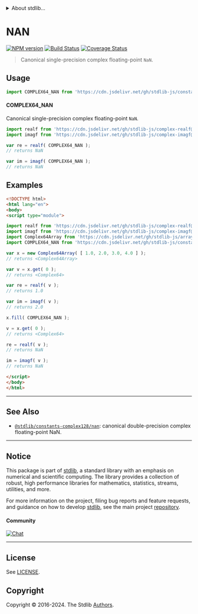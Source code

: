 <!--

@license Apache-2.0

Copyright (c) 2024 The Stdlib Authors.

Licensed under the Apache License, Version 2.0 (the "License");
you may not use this file except in compliance with the License.
You may obtain a copy of the License at

   http://www.apache.org/licenses/LICENSE-2.0

Unless required by applicable law or agreed to in writing, software
distributed under the License is distributed on an "AS IS" BASIS,
WITHOUT WARRANTIES OR CONDITIONS OF ANY KIND, either express or implied.
See the License for the specific language governing permissions and
limitations under the License.

-->


<details>
  <summary>
    About stdlib...
  </summary>
  <p>We believe in a future in which the web is a preferred environment for numerical computation. To help realize this future, we've built stdlib. stdlib is a standard library, with an emphasis on numerical and scientific computation, written in JavaScript (and C) for execution in browsers and in Node.js.</p>
  <p>The library is fully decomposable, being architected in such a way that you can swap out and mix and match APIs and functionality to cater to your exact preferences and use cases.</p>
  <p>When you use stdlib, you can be absolutely certain that you are using the most thorough, rigorous, well-written, studied, documented, tested, measured, and high-quality code out there.</p>
  <p>To join us in bringing numerical computing to the web, get started by checking us out on <a href="https://github.com/stdlib-js/stdlib">GitHub</a>, and please consider <a href="https://opencollective.com/stdlib">financially supporting stdlib</a>. We greatly appreciate your continued support!</p>
</details>

# NAN

[![NPM version][npm-image]][npm-url] [![Build Status][test-image]][test-url] [![Coverage Status][coverage-image]][coverage-url] <!-- [![dependencies][dependencies-image]][dependencies-url] -->

> Canonical single-precision complex floating-point `NaN`.



<section class="usage">

## Usage

```javascript
import COMPLEX64_NAN from 'https://cdn.jsdelivr.net/gh/stdlib-js/constants-complex64-nan@esm/index.mjs';
```

#### COMPLEX64_NAN

Canonical single-precision complex floating-point `NaN`.

```javascript
import realf from 'https://cdn.jsdelivr.net/gh/stdlib-js/complex-realf@esm/index.mjs';
import imagf from 'https://cdn.jsdelivr.net/gh/stdlib-js/complex-imagf@esm/index.mjs';

var re = realf( COMPLEX64_NAN );
// returns NaN

var im = imagf( COMPLEX64_NAN );
// returns NaN
```

</section>

<!-- /.usage -->

<section class="examples">

## Examples

<!-- eslint no-undef: "error" -->

```html
<!DOCTYPE html>
<html lang="en">
<body>
<script type="module">

import realf from 'https://cdn.jsdelivr.net/gh/stdlib-js/complex-realf@esm/index.mjs';
import imagf from 'https://cdn.jsdelivr.net/gh/stdlib-js/complex-imagf@esm/index.mjs';
import Complex64Array from 'https://cdn.jsdelivr.net/gh/stdlib-js/array-complex64@esm/index.mjs';
import COMPLEX64_NAN from 'https://cdn.jsdelivr.net/gh/stdlib-js/constants-complex64-nan@esm/index.mjs';

var x = new Complex64Array( [ 1.0, 2.0, 3.0, 4.0 ] );
// returns <Complex64Array>

var v = x.get( 0 );
// returns <Complex64>

var re = realf( v );
// returns 1.0

var im = imagf( v );
// returns 2.0

x.fill( COMPLEX64_NAN );

v = x.get( 0 );
// returns <Complex64>

re = realf( v );
// returns NaN

im = imagf( v );
// returns NaN

</script>
</body>
</html>
```

</section>

<!-- /.examples -->

<!-- Section for related `stdlib` packages. Do not manually edit this section, as it is automatically populated. -->

<section class="related">

* * *

## See Also

-   <span class="package-name">[`@stdlib/constants-complex128/nan`][@stdlib/constants/complex128/nan]</span><span class="delimiter">: </span><span class="description">canonical double-precision complex floating-point NaN.</span>

</section>

<!-- /.related -->

<!-- Section for all links. Make sure to keep an empty line after the `section` element and another before the `/section` close. -->


<section class="main-repo" >

* * *

## Notice

This package is part of [stdlib][stdlib], a standard library with an emphasis on numerical and scientific computing. The library provides a collection of robust, high performance libraries for mathematics, statistics, streams, utilities, and more.

For more information on the project, filing bug reports and feature requests, and guidance on how to develop [stdlib][stdlib], see the main project [repository][stdlib].

#### Community

[![Chat][chat-image]][chat-url]

---

## License

See [LICENSE][stdlib-license].


## Copyright

Copyright &copy; 2016-2024. The Stdlib [Authors][stdlib-authors].

</section>

<!-- /.stdlib -->

<!-- Section for all links. Make sure to keep an empty line after the `section` element and another before the `/section` close. -->

<section class="links">

[npm-image]: http://img.shields.io/npm/v/@stdlib/constants-complex64-nan.svg
[npm-url]: https://npmjs.org/package/@stdlib/constants-complex64-nan

[test-image]: https://github.com/stdlib-js/constants-complex64-nan/actions/workflows/test.yml/badge.svg?branch=main
[test-url]: https://github.com/stdlib-js/constants-complex64-nan/actions/workflows/test.yml?query=branch:main

[coverage-image]: https://img.shields.io/codecov/c/github/stdlib-js/constants-complex64-nan/main.svg
[coverage-url]: https://codecov.io/github/stdlib-js/constants-complex64-nan?branch=main

<!--

[dependencies-image]: https://img.shields.io/david/stdlib-js/constants-complex64-nan.svg
[dependencies-url]: https://david-dm.org/stdlib-js/constants-complex64-nan/main

-->

[chat-image]: https://img.shields.io/gitter/room/stdlib-js/stdlib.svg
[chat-url]: https://app.gitter.im/#/room/#stdlib-js_stdlib:gitter.im

[stdlib]: https://github.com/stdlib-js/stdlib

[stdlib-authors]: https://github.com/stdlib-js/stdlib/graphs/contributors

[umd]: https://github.com/umdjs/umd
[es-module]: https://developer.mozilla.org/en-US/docs/Web/JavaScript/Guide/Modules

[deno-url]: https://github.com/stdlib-js/constants-complex64-nan/tree/deno
[deno-readme]: https://github.com/stdlib-js/constants-complex64-nan/blob/deno/README.md
[umd-url]: https://github.com/stdlib-js/constants-complex64-nan/tree/umd
[umd-readme]: https://github.com/stdlib-js/constants-complex64-nan/blob/umd/README.md
[esm-url]: https://github.com/stdlib-js/constants-complex64-nan/tree/esm
[esm-readme]: https://github.com/stdlib-js/constants-complex64-nan/blob/esm/README.md
[branches-url]: https://github.com/stdlib-js/constants-complex64-nan/blob/main/branches.md

[stdlib-license]: https://raw.githubusercontent.com/stdlib-js/constants-complex64-nan/main/LICENSE

<!-- <related-links> -->

[@stdlib/constants/complex128/nan]: https://github.com/stdlib-js/constants-complex128-nan/tree/esm

<!-- </related-links> -->

</section>

<!-- /.links -->

